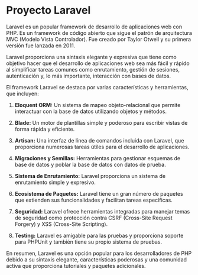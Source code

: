 # Proyecto Laravel
Laravel es un popular framework de desarrollo de aplicaciones web con PHP. Es un framework de código abierto que sigue el patrón de arquitectura MVC (Modelo Vista Controlador). Fue creado por Taylor Otwell y su primera versión fue lanzada en 2011.

Laravel proporciona una sintaxis elegante y expresiva que tiene como objetivo hacer que el desarrollo de aplicaciones web sea más fácil y rápido al simplificar tareas comunes como enrutamiento, gestión de sesiones, autenticación y, lo más importante, interacción con bases de datos.

El framework Laravel se destaca por varias características y herramientas, que incluyen:

1. **Eloquent ORM:** Un sistema de mapeo objeto-relacional que permite interactuar con la base de datos utilizando objetos y métodos.

2. **Blade:** Un motor de plantillas simple y poderoso para escribir vistas de forma rápida y eficiente.

3. **Artisan:** Una interfaz de línea de comandos incluida con Laravel, que proporciona numerosas tareas útiles para el desarrollo de aplicaciones.

4. **Migraciones y Semillas:** Herramientas para gestionar esquemas de base de datos y poblar la base de datos con datos de prueba.

5. **Sistema de Enrutamiento:** Laravel proporciona un sistema de enrutamiento simple y expresivo.

6. **Ecosistema de Paquetes:** Laravel tiene un gran número de paquetes que extienden sus funcionalidades y facilitan tareas específicas.

7. **Seguridad:** Laravel ofrece herramientas integradas para manejar temas de seguridad como protección contra CSRF (Cross-Site Request Forgery) y XSS (Cross-Site Scripting).

8. **Testing:** Laravel es amigable para las pruebas y proporciona soporte para PHPUnit y también tiene su propio sistema de pruebas.

En resumen, Laravel es una opción popular para los desarrolladores de PHP debido a su sintaxis elegante, características poderosas y una comunidad activa que proporciona tutoriales y paquetes adicionales.